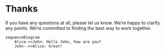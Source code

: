 # Thanks
If you have any questions at all, please let us know. We’re happy to clarify any points. We’re committed to finding the best way to work together. 

~~~mermaid
sequenceDiagram
    Alice->>John: Hello John, how are you?
    John-->>Alice: Great!
~~~